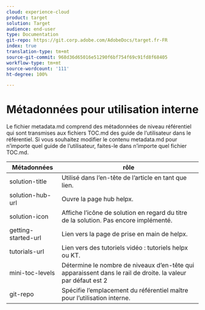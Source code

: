 ```yaml
---
cloud: experience-cloud
product: target
solution: Target
audience: end-user
type: Documentation
git-repo: https://git.corp.adobe.com/AdobeDocs/target.fr-FR
index: true
translation-type: tm+mt
source-git-commit: 968d36d65016e51290f6bf754f69c91fd8f68405
workflow-type: tm+mt
source-wordcount: '111'
ht-degree: 100%

---
```



# Métadonnées pour utilisation interne

Le fichier metadata.md comprend des métadonnées de niveau référentiel qui sont transmises aux fichiers TOC.md des guide de l’utilisateur dans le référentiel. Si vous souhaitez modifier le contenu metadata.md pour n’importe quel guide de l’utilisateur, faites-le dans n’importe quel fichier TOC.md.

| Métadonnées | rôle |
|--- |--- |
| solution-title | Utilisé dans l’en-tête de l’article en tant que lien. |
| solution-hub-url | Ouvre la page hub helpx. |
| solution-icon | Affiche l’icône de solution en regard du titre de la solution. Pas encore implémenté. |
| getting-started-url | Lien vers la page de prise en main de helpx. |
| tutorials-url | Lien vers des tutoriels vidéo : tutoriels helpx ou KT. |
| mini-toc-levels | Détermine le nombre de niveaux d’en-tête qui apparaissent dans le rail de droite. la valeur par défaut est 2 |
| git-repo | Spécifie l’emplacement du référentiel maître pour l’utilisation interne. |
